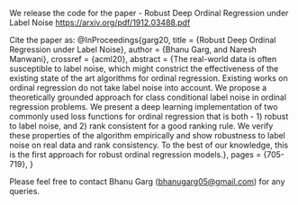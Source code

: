 We release the code for the paper - Robust Deep Ordinal Regression under Label Noise https://arxiv.org/pdf/1912.03488.pdf

Cite the paper as: 
@InProceedings{garg20,
  title = {Robust Deep Ordinal Regression under Label Noise},
  author = {Bhanu Garg, and Naresh Manwani},
  crossref = {acml20},
  abstract = {The real-world data is often susceptible to label noise, which might constrict the effectiveness of the existing state of the art algorithms for ordinal regression. Existing works on ordinal regression do not take label noise into account. We propose a theoretically grounded approach for class conditional label noise in ordinal regression problems. We present a deep learning implementation of two commonly used loss functions for ordinal regression that is both - 1) robust to label noise, and 2) rank consistent for a good ranking rule. We verify these properties of the algorithm empirically and show robustness to label noise on real data and rank consistency. To the best of our knowledge, this is the first approach for robust ordinal regression models.},
  pages = {705-719},
}




Please feel free to contact Bhanu Garg (bhanugarg05@gmail.com) for any queries.  

